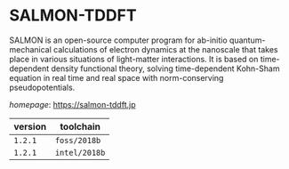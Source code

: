 # SALMON-TDDFT

SALMON is an open-source computer program for ab-initio quantum-mechanical calculations of  electron dynamics at the nanoscale that takes place in various situations of light-matter interactions.  It is based on time-dependent density functional theory, solving time-dependent Kohn-Sham equation in  real time and real space with norm-conserving pseudopotentials.

*homepage*: <https://salmon-tddft.jp>

version | toolchain
--------|----------
``1.2.1`` | ``foss/2018b``
``1.2.1`` | ``intel/2018b``
